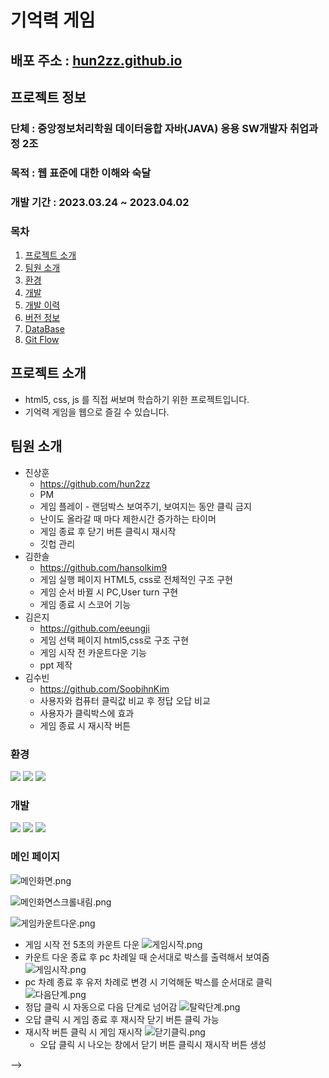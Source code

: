 # 기억력 게임

## 배포 주소 : [hun2zz.github.io](https://hun2zz.github.io)

## 프로젝트 정보

### 단체 : 중앙정보처리학원 데이터융합 자바(JAVA) 응용 SW개발자 취업과정 2조

### 목적 : 웹 표준에 대한 이해와 숙달

### 개발 기간 : 2023.03.24 ~ 2023.04.02

### 목차

1. [프로젝트 소개](#프로젝트-소개)
2. [팀원 소개](#팀원-소개)
3. [환경](#환경)
4. [개발](#개발)
5. [개발 이력](#📜-개발-이력)
6. [버전 정보](#💡-버전-정보)
7. [DataBase](#⚙-DataBase)
8. [Git Flow](#🐱‍🏍-Git-Flow)

## 프로젝트 소개

- html5, css, js 를 직접 써보며 학습하기 위한 프로젝트입니다.
- 기억력 게임을 웹으로 즐길 수 있습니다.

## 팀원 소개

- 진상훈
  - https://github.com/hun2zz
  - PM
  - 게임 플레이 - 랜덤박스 보여주기, 보여지는 동안 클릭 금지
  - 난이도 올라갈 때 마다 제한시간 증가하는 타이머
  - 게임 종료 후 닫기 버튼 클릭시 재시작
  - 깃헙 관리
- 김한솔
  - https://github.com/hansolkim9
  - 게임 실행 페이지 HTML5, css로 전체적인 구조 구현
  - 게임 순서 바뀔 시 PC,User turn 구현
  - 게임 종료 시 스코어 기능
- 김은지
  - https://github.com/eeungji
  - 게임 선택 페이지 html5,css로 구조 구현
  - 게임 시작 전 카운트다운 기능
  - ppt 제작
- 김수빈
  - https://github.com/SoobihnKim
  - 사용자와 컴퓨터 클릭값 비교 후 정답 오답 비교
  - 사용자가 클릭박스에 효과
  - 게임 종료 시 재시작 버튼

### 환경

<div>
<img src="https://img.shields.io/badge/visual studio code-007ACC?style=for-the-badge&logo=visualstudiocode&logoColor=white">
<img src="https://img.shields.io/badge/git-F05032?style=for-the-badge&logo=git&logoColor=white">
<img src="https://img.shields.io/badge/github-181717?style=for-the-badge&logo=github&logoColor=white">
</div>

### 개발

<div>
<img src="https://img.shields.io/badge/html5-E34F26?style=for-the-badge&logo=html5&logoColor=white">
<img src="https://img.shields.io/badge/css3-1572B6?style=for-the-badge&logo=css3&logoColor=white">
<img src="https://img.shields.io/badge/javascript-F7DF1E?style=for-the-badge&logo=javascript&logoColor=white">
</div>

### 메인 페이지

![메인화면.png](./CSS/img/readme1.png)

![메인화면스크롤내림.png](./CSS/img/raedmescrolldown.png)

![게임카운트다운.png](./CSS/img/readmestart.png)

- 게임 시작 전 5초의 카운트 다운
  ![게임시작.png](./CSS/img/readmepcturn.png)
- 카운트 다운 종료 후 pc 차례일 때 순서대로 박스를 출력해서 보여줌
  ![게임시작.png](./CSS/img/readmeuserturn.png)
- pc 차례 종료 후 유저 차례로 변경 시 기억해둔 박스를 순서대로 클릭
  ![다음단계.png](./CSS/img/readmenextstage.png)
- 정답 클릭 시 자동으로 다음 단계로 넘어감
  ![탈락단계.png](./CSS/img/readmerestart.png)
- 오답 클릭 시 게임 종료 후 재시작 닫기 버튼 클릭 가능
- 재시작 버튼 클릭 시 게임 재시작
  ![닫기클릭.png](./CSS/img/readmeclosebutton.png)
  - 오답 클릭 시 나오는 창에서 닫기 버튼 클릭시 재시작 버튼 생성

<!-- # 기억력 게임
<!--
3조 : [김수빈,진상훈,김은지,김한솔]

## 게임 규칙 📌

---

> 1.  상단 부분 순서가 나오는 부분이 PC일 때, Pc의 출력순서를 기억한다.
>
> 2.  상단 부분이 플레이어로 바뀌면 PC의 출력 순서대로 클릭한다.
>
> 3.  단계를 클리어시마다 PC의 출력 순서가 1개씩 늘어난다.
>
> 4.  순서가 틀릴 시 게임 종료

## 게임판 사이즈 📌

---

> 1.  3 \* 3 사이즈로 시작된다. --> -->
